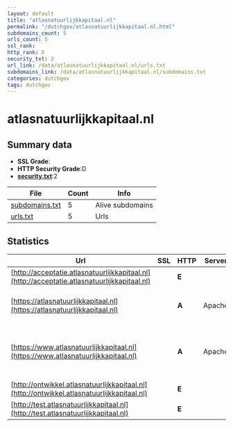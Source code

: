 ```yaml
---
layout: default
title: "atlasnatuurlijkkapitaal.nl"
permalink: "/dutchgov/atlasnatuurlijkkapitaal.nl.html"
subdomains_count: 5
urls_count: 5
ssl_rank: 
http_rank: D
security_txt: 2
url_link: /data/atlasnatuurlijkkapitaal.nl/urls.txt
subdomains_link: /data/atlasnatuurlijkkapitaal.nl/subdomains.txt
categories: dutchgov
tags: dutchgov
---
```



# atlasnatuurlijkkapitaal.nl
## Summary data


 - **SSL Grade**:
 - **HTTP Security Grade**:D
 - **[security.txt](https://www.digitaleoverheid.nl/nieuws/standaard-security-txt-nu-verplicht-voor-overheid/)**:2


| File       | Count | Info |
|------------|-------|------|
|[subdomains.txt](/DutchGovScope/data/atlasnatuurlijkkapitaal.nl/subdomains.txt)|5|Alive subdomains|
|[urls.txt](/DutchGovScope/data/atlasnatuurlijkkapitaal.nl/urls.txt)|5|Urls|


## Statistics


| Url | SSL | HTTP | Server | Cookie | HSTS | CORS | CTO | CSP | XFO | XXP | RP |FP| Tech |Title |
|--------|-------|-------|------|------|------|------|------|------|------|------|------|------|------|------|
|[http://acceptatie.atlasnatuurlijkkapitaal.nl](http://acceptatie.atlasnatuurlijkkapitaal.nl)| | **E**|| | | | | | | | :white_check_mark: | |||
|[https://atlasnatuurlijkkapitaal.nl](https://atlasnatuurlijkkapitaal.nl)| | **A**|Apache| |:white_check_mark: | | | | :white_check_mark: | :white_check_mark: | :white_check_mark: | |Apache HTTP Server HSTS|301 Moved Perman...|
|[https://www.atlasnatuurlijkkapitaal.nl](https://www.atlasnatuurlijkkapitaal.nl)| | **A**|Apache| |:white_check_mark: | | | | :white_check_mark: | :white_check_mark: | :white_check_mark: | |Apache HTTP Server Drupal HSTS PHP|Atlas Natuurlijk...|
|[http://ontwikkel.atlasnatuurlijkkapitaal.nl](http://ontwikkel.atlasnatuurlijkkapitaal.nl)| | **E**|| | | | | | | | :white_check_mark: | |||
|[http://test.atlasnatuurlijkkapitaal.nl](http://test.atlasnatuurlijkkapitaal.nl)| | **E**|| | | | | | | | :white_check_mark: | |||


